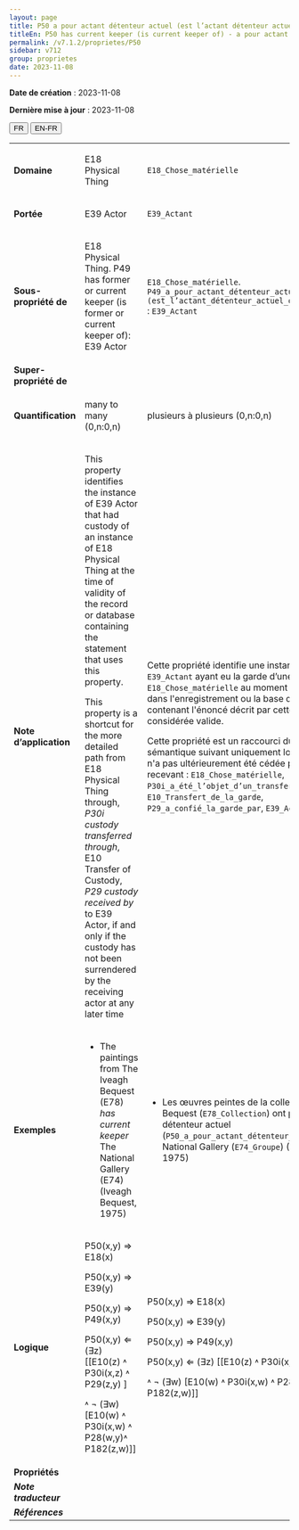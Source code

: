 ```yaml
---
layout: page
title: P50 a pour actant détenteur actuel (est l’actant détenteur actuel)
titleEn: P50 has current keeper (is current keeper of) - a pour actant détenteur actuel (est l’actant détenteur actuel)
permalink: /v7.1.2/proprietes/P50
sidebar: v712
group: proprietes
date: 2023-11-08
---
```


**Date de création** : 2023-11-08

**Dernière mise à jour** : 2023-11-08

<div class="lang-buttons">
 <button id="fr" class="activate">FR</button>
 <button id="en-fr">EN-FR</button>
</div>

<table>
<tbody>
<tr>
<td><strong>Domaine</strong></td>
<td class="en">
<p>E18 Physical Thing</p>
</td>
<td>
<p><code class="language-plaintext highlighter-rouge">E18_Chose_matérielle</code></p>
</td>
</tr>
<tr>
<td><strong>Portée</strong></td>
<td class="en">
<p>E39 Actor</p>
</td>
<td>
<p><code class="language-plaintext highlighter-rouge">E39_Actant</code></p>
</td>
</tr>
<tr>
<td><strong>Sous-propriété de</strong></td>
<td class="en">
<p>E18 Physical Thing. P49 has former or current keeper (is former or current keeper of): E39 Actor</p>
</td>
<td>
<p><code class="language-plaintext highlighter-rouge">E18_Chose_matérielle</code>. <code class="language-plaintext highlighter-rouge">P49_a_pour_actant_détenteur_actuel_ou_antérieur (est_l’actant_détenteur_actuel_ou_antérieur_de)</code> : <code class="language-plaintext highlighter-rouge">E39_Actant</code></p>
</td>
</tr>
<tr>
<td><strong>Super-propriété de</strong></td>
<td class="en">
</td>
<td>
</td>
</tr>
<tr>
<td><strong>Quantification</strong></td>
<td class="en">
<p>many to many (0,n:0,n)</p>
</td>
<td>
<p>plusieurs à plusieurs (0,n:0,n)</p>
</td>
</tr>
<tr>
<td><strong>Note d’application</strong></td>
<td class="en">
<p>This property identifies the instance of E39 Actor that had custody of an instance of E18 Physical Thing at the time of validity of the record or database containing the statement that uses this property.</p>
<p>This property is a shortcut for the more detailed path from E18 Physical Thing through, <em>P30i custody transferred through</em>, E10 Transfer of Custody, <em>P29 custody received by</em> to E39 Actor, if and only if the custody has not been surrendered by the receiving actor at any later time</p>
</td>
<td>
<p>Cette propriété identifie une instance de <code class="language-plaintext highlighter-rouge">E39_Actant</code> ayant eu la garde d’une instance de <code class="language-plaintext highlighter-rouge">E18_Chose_matérielle</code>  au moment où l'information dans l'enregistrement ou la base de données contenant l'énoncé décrit par cette propriété était considérée valide.</p>
<p>Cette propriété est un raccourci du chemin sémantique suivant uniquement lorsque la garde n'a pas ultérieurement été cédée par l'actant la recevant : <code class="language-plaintext highlighter-rouge">E18_Chose_matérielle</code>, <code class="language-plaintext highlighter-rouge">P30i_a_été_l’objet_d’un_transfert_de_garde_par</code>, <code class="language-plaintext highlighter-rouge">E10_Transfert_de_la_garde</code>, <code class="language-plaintext highlighter-rouge">P29_a_confié_la_garde_par</code>, <code class="language-plaintext highlighter-rouge">E39_Actant</code>.</p>
</td>
</tr>
<tr>
<td><strong>Exemples</strong></td>
<td class="en">
<ul>
<li><p>The paintings from The Iveagh Bequest (E78) <em>has current keeper </em>The National Gallery (E74) (Iveagh Bequest, 1975)</p>
</li>
</ul>
</td>
<td>
<ul>
<li><p>Les œuvres peintes de la collection Iveagh Bequest (<code class="language-plaintext highlighter-rouge">E78_Collection</code>) ont pour actant détenteur actuel (<code class="language-plaintext highlighter-rouge">P50_a_pour_actant_détenteur_actuel</code>) la National Gallery (<code class="language-plaintext highlighter-rouge">E74_Groupe</code>) (Iveagh Bequest, 1975)</p>
</li>
</ul>
</td>
</tr>
<tr>
<td><strong>Logique</strong></td>
<td class="en">
<p>P50(x,y) ⇒ E18(x)</p>
<p>P50(x,y) ⇒ E39(y)</p>
<p>P50(x,y) ⇒ P49(x,y)</p>
<p>P50(x,y) ⇐ (∃z) [[E10(z) ˄ P30i(x,z) ˄ P29(z,y) ]</p>
<p>˄ ¬ (∃w) [E10(w) ˄ P30i(x,w) ˄ P28(w,y)˄ P182(z,w)]]</p>
</td>
<td>
<p>P50(x,y) ⇒ E18(x)</p>
<p>P50(x,y) ⇒ E39(y)</p>
<p>P50(x,y) ⇒ P49(x,y)</p>
<p>P50(x,y) ⇐ (∃z) [[E10(z) ˄ P30i(x,z) ˄ P29(z,y) ]</p>
<p>˄ ¬ (∃w) [E10(w) ˄ P30i(x,w) ˄ P28(w,y)˄ P182(z,w)]]</p>
</td>
</tr>
<tr>
<td><strong>Propriétés</strong></td>
<td class="en">
</td>
<td>
</td>
</tr>
<tr>
<td><strong><em>Note traducteur</em></strong></td>
<td colspan="2">
</td>
</tr>
<tr>
<td><strong><em>Références</em></strong></td>
<td colspan="2">
<p><em></em></p>
</td>
</tr>
</tbody>
</table>
